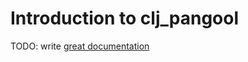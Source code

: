 # Introduction to clj_pangool

TODO: write [great documentation](http://jacobian.org/writing/great-documentation/what-to-write/)
